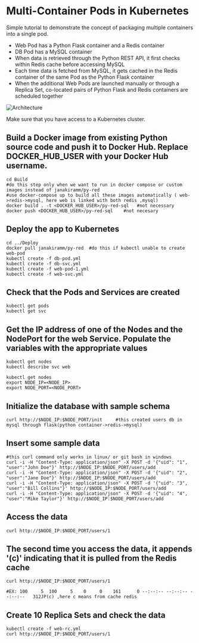 # Multi-Container Pods in Kubernetes
Simple tutorial to demonstrate the concept of packaging multiple containers into a single pod. 
* Web Pod has a Python Flask container and a Redis container
* DB Pod has a MySQL container
* When data is retrieved through the Python REST API, it first checks within Redis cache before accessing MySQL
* Each time data is fetched from MySQL, it gets cached in the Redis container of the same Pod as the Python Flask container
* When the additional Web Pods are launched manually or through a Replica Set, co-located pairs of Python Flask and Redis containers are scheduled together

![Architecture](https://github.com/janakiramm/Kubernetes-multi-container-pod/blob/master/multi-container-pod.png?raw=true)

Make sure that you have access to a Kubernetes cluster.

## Build a Docker image from existing Python source code and push it to Docker Hub. Replace DOCKER_HUB_USER with your Docker Hub username.
```
cd Build
#do this step only when we want to run in docker compose or custom images instead of janakiramm/py-red
#use docker-compose up to build all these images automatically ( web->redis->mysql, here web is linked with both redis ,mysql)
docker build . -t <DOCKER_HUB_USER>/py-red-sql   #not necessary
docker push <DOCKER_HUB_USER>/py-red-sql    #not necesary
```

## Deploy the app to Kubernetes
```
cd ../Deploy
docker pull janakiramm/py-red  #do this if kubectl unable to create web-pod
kubectl create -f db-pod.yml       
kubectl create -f db-svc.yml
kubectl create -f web-pod-1.yml
kubectl create -f web-svc.yml
```

## Check that the Pods and Services are created
```
kubectl get pods
kubectl get svc
```

## Get the IP address of one of the Nodes and the NodePort for the web Service. Populate the variables with the appropriate values
```
kubectl get nodes
kubectl describe svc web

kubectl get nodes
export NODE_IP=<NODE_IP>
export NODE_PORT=<NODE_PORT>
```

## Initialize the database with sample schema
```
curl http://$NODE_IP:$NODE_PORT/init     #this created users db in mysql through flask(python container->redis->mysql)
```
## Insert some sample data
```
#this curl command only works in linux/ or git bash in windows
curl -i -H "Content-Type: application/json" -X POST -d '{"uid": "1", "user":"John Doe"}' http://$NODE_IP:$NODE_PORT/users/add
curl -i -H "Content-Type: application/json" -X POST -d '{"uid": "2", "user":"Jane Doe"}' http://$NODE_IP:$NODE_PORT/users/add
curl -i -H "Content-Type: application/json" -X POST -d '{"uid": "3", "user":"Bill Collins"}' http://$NODE_IP:$NODE_PORT/users/add
curl -i -H "Content-Type: application/json" -X POST -d '{"uid": "4", "user":"Mike Taylor"}' http://$NODE_IP:$NODE_PORT/users/add
```

## Access the data 
```
curl http://$NODE_IP:$NODE_PORT/users/1
```
## The second time you access the data, it appends '(c)' indicating that it is pulled from the Redis cache
```
curl http://$NODE_IP:$NODE_PORT/users/1

#EX: 100     5  100     5    0     0    161      0 --:--:-- --:--:-- --:--:--   312JP(c) ,here c means from cache redis

```

## Create 10 Replica Sets and check the data
```
kubectl create -f web-rc.yml
curl http://$NODE_IP:$NODE_PORT/users/1
```



